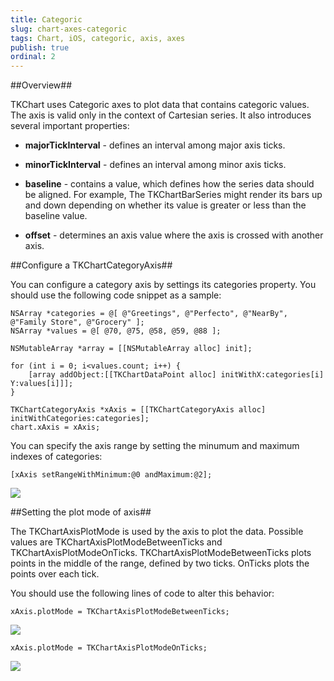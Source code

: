```yaml
---
title: Categoric
slug: chart-axes-categoric
tags: Chart, iOS, categoric, axis, axes
publish: true
ordinal: 2
---
```


##Overview##

TKChart uses Categoric axes to plot data that contains categoric values. The axis is valid only in the context of Cartesian series. It also introduces several important properties:

- **majorTickInterval** - defines an interval among major axis ticks.

- **minorTickInterval** - defines an interval among minor axis ticks.

- **baseline** - contains a value, which defines how the series data should be aligned. For example, The TKChartBarSeries might render its bars up and down  depending on whether its value is greater or less than the baseline value.

- **offset** - determines an axis value where the axis is crossed with another axis.

##Configure a TKChartCategoryAxis##

You can configure a category axis by settings its categories property. You should use the following code snippet as a sample:

    NSArray *categories = @[ @"Greetings", @"Perfecto", @"NearBy", @"Family Store", @"Grocery" ];
    NSArray *values = @[ @70, @75, @58, @59, @88 ];
    
    NSMutableArray *array = [[NSMutableArray alloc] init];

    for (int i = 0; i<values.count; i++) {
        [array addObject:[[TKChartDataPoint alloc] initWithX:categories[i] Y:values[i]]];
    }
    
    TKChartCategoryAxis *xAxis = [[TKChartCategoryAxis alloc] initWithCategories:categories];
    chart.xAxis = xAxis;

You can specify the axis range by setting the minumum and maximum indexes of categories:

    [xAxis setRangeWithMinimum:@0 andMaximum:@2];

 <img src="../images/chart-axes-category003.png"/>

##Setting the plot mode of axis##

 The TKChartAxisPlotMode is used by the axis to plot the data. Possible values are TKChartAxisPlotModeBetweenTicks and TKChartAxisPlotModeOnTicks. TKChartAxisPlotModeBetweenTicks plots points in the middle of the range, defined by two ticks. OnTicks plots the points over each tick. 

 You should use the following lines of code to alter this behavior:

	xAxis.plotMode = TKChartAxisPlotModeBetweenTicks;

<img src="../images/chart-axes-category001.png"/>

	xAxis.plotMode = TKChartAxisPlotModeOnTicks;

<img src="../images/chart-axes-category002.png"/>
